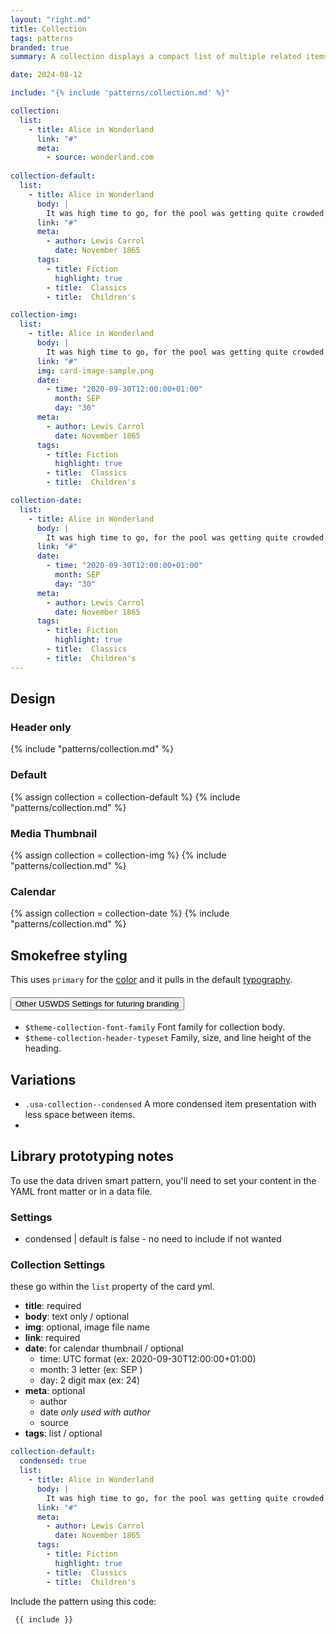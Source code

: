 ```yaml
---
layout: "right.md"
title: Collection
tags: patterns
branded: true
summary: A collection displays a compact list of multiple related items like articles or events. The list links each item to its original source.

date: 2024-08-12

include: "{% include 'patterns/collection.md' %}"

collection:
  list:
    - title: Alice in Wonderland
      link: "#"
      meta:
        - source: wonderland.com
  
collection-default:
  list:
    - title: Alice in Wonderland
      body: |
        It was high time to go, for the pool was getting quite crowded with the birds and animals that had fallen into it: there were a Duck and a Dodo, a Lory and an Eaglet, and several other curious creatures.
      link: "#"
      meta:
        - author: Lewis Carrol
          date: November 1865
      tags:
        - title: Fiction
          highlight: true
        - title:  Classics
        - title:  Children's

collection-img:
  list:
    - title: Alice in Wonderland
      body: |
        It was high time to go, for the pool was getting quite crowded with the birds and animals that had fallen into it: there were a Duck and a Dodo, a Lory and an Eaglet, and several other curious creatures.
      link: "#"
      img: card-image-sample.png
      date:
        - time: "2020-09-30T12:00:00+01:00"
          month: SEP
          day: "30"
      meta:
        - author: Lewis Carrol
          date: November 1865
      tags:
        - title: Fiction
          highlight: true
        - title:  Classics
        - title:  Children's

collection-date:
  list:
    - title: Alice in Wonderland
      body: |
        It was high time to go, for the pool was getting quite crowded with the birds and animals that had fallen into it: there were a Duck and a Dodo, a Lory and an Eaglet, and several other curious creatures.
      link: "#"
      date:
        - time: "2020-09-30T12:00:00+01:00"
          month: SEP
          day: "30"
      meta:
        - author: Lewis Carrol
          date: November 1865
      tags:
        - title: Fiction
          highlight: true
        - title:  Classics
        - title:  Children's
---
```


## Design

### Header only
{% include "patterns/collection.md" %}

### Default
{% assign collection = collection-default %}
{% include "patterns/collection.md" %}

### Media Thumbnail
{% assign collection = collection-img %}
{% include "patterns/collection.md" %}

### Calendar
{% assign collection = collection-date %}
{% include "patterns/collection.md" %}

## Smokefree styling
This uses `primary` for the [color](http://localhost:8080/library/styles/colors/) and it pulls in the default [typography](http://localhost:8080/library/styles/type/).



<div class="usa-accordion">
  <h4 class="usa-accordion__heading">
    <button
      type="button"
      class="usa-accordion__button"
      aria-expanded="false"
      aria-controls="e1"
    >
      Other USWDS Settings for futuring branding
    </button>
  </h4>
  <div id="e1" class="usa-accordion__content usa-prose">

- `$theme-collection-font-family` Font family for collection body.
- `$theme-collection-header-typeset` Family, size, and line height of the heading.
</div>
</div>

## Variations
- `.usa-collection--condensed` A more condensed item presentation with less space between items.
- 
## Library prototyping notes
To use the data driven smart pattern, you'll need to set your content in the YAML front matter or in a data file.

### Settings
- condensed | default is false - no need to include if not wanted
  
### Collection Settings
these go within the `list` property of the card yml.
- **title**: required
- **body**: text only / optional
- **img**: optional, image file name
- **link**: required
- **date**: for calendar thumbnail / optional
  - time: UTC format (ex: 2020-09-30T12:00:00+01:00)
  - month: 3 letter (ex: SEP )
  - day: 2 digit max (ex: 24)
- **meta**: optional 
  - author
  - date _only used with author_
  - source 
- **tags**: list / optional

```yaml
collection-default:
  condensed: true
  list:
    - title: Alice in Wonderland
      body: |
        It was high time to go, for the pool was getting quite crowded with the birds and animals that had fallen into it: there were a Duck and a Dodo, a Lory and an Eaglet, and several other curious creatures.
      link: "#"
      meta:
        - author: Lewis Carrol
          date: November 1865
      tags:
        - title: Fiction
          highlight: true
        - title:  Classics
        - title:  Children's
```

Include the pattern using this code:

```markdown
 {{ include }}
```
